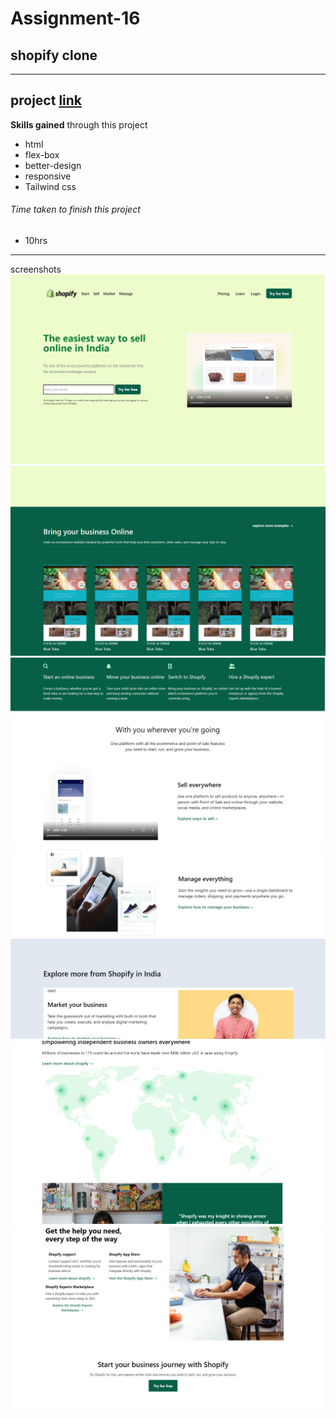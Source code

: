  
 # Assignment-16

 ## shopify clone

---

 ## project  [link](https://app.netlify.com/sites/paytm-clone001/settings/domain)


 **Skills gained** through this project
 - html
 - flex-box
 - better-design
 - responsive
 - Tailwind css 

 


###### Time taken to finish this project
- 10hrs

---
screenshots
![shopify clone](./screenshots/shopify%20clone%20(1).png)
![shopify clone](./screenshots/shopify%20clone%20(2).png)
![shopify clone](./screenshots/shopify%20clone%20(3).png)
![shopify clone](./screenshots/shopify%20clone%20(4).png)
![shopify clone](./screenshots/shopify%20clone%20(5).png)
![shopify clone](./screenshots/shopify%20clone%20(6).png)
